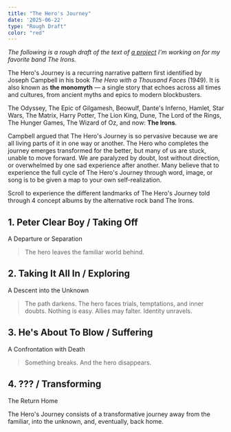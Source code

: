 ```yaml
---
title: "The Hero's Journey"
date: '2025-06-22'
type: "Rough Draft"
color: "red"
---
```


*The following is a rough draft of the text of [a project](/experiences/the-irons) I'm working on for my favorite band The Irons.*

The Hero's Journey is a recurring narrative pattern first identified by Joseph Campbell in his book *The Hero with a Thousand Faces* (1949). It is also known as **the monomyth** — a single story that echoes across all times and cultures, from ancient myths and epics to modern blockbusters.

The Odyssey, The Epic of Gilgamesh, Beowulf, Dante's Inferno, Hamlet, Star Wars, The Matrix, Harry Potter, The Lion King, Dune, The Lord of the Rings, The Hunger Games, The Wizard of Oz, and now: **The Irons**.

Campbell argued that The Hero's Journey is so pervasive because we are all living parts of it in one way or another. The Hero who completes the journey emerges transformed for the better, but many of us are stuck, unable to move forward. We are paralyzed by doubt, lost without direction, or overwhelmed by one sad experience after another. Many believe that to experience the full cycle of The Hero's Journey through word, image, or song is to be given a map to your own self-realization.

Scroll to experience the different landmarks of The Hero's Journey told through 4 concept albums by the alternative rock band The Irons. 

## 1. Peter Clear Boy / Taking Off

A Departure or Separation
> The hero leaves the familiar world behind.

## 2. Taking It All In / Exploring

A Descent into the Unknown
> The path darkens.
> The hero faces trials, temptations, and inner doubts. Nothing is easy. Allies may falter. Identity unravels.

## 3. He's About To Blow / Suffering
A Confrontation with Death
> Something breaks. And the hero disappears.

## 4. ??? / Transforming
The Return Home

The Hero's Journey consists of a transformative journey away from the familiar, into the unknown, and, eventually, back home.

